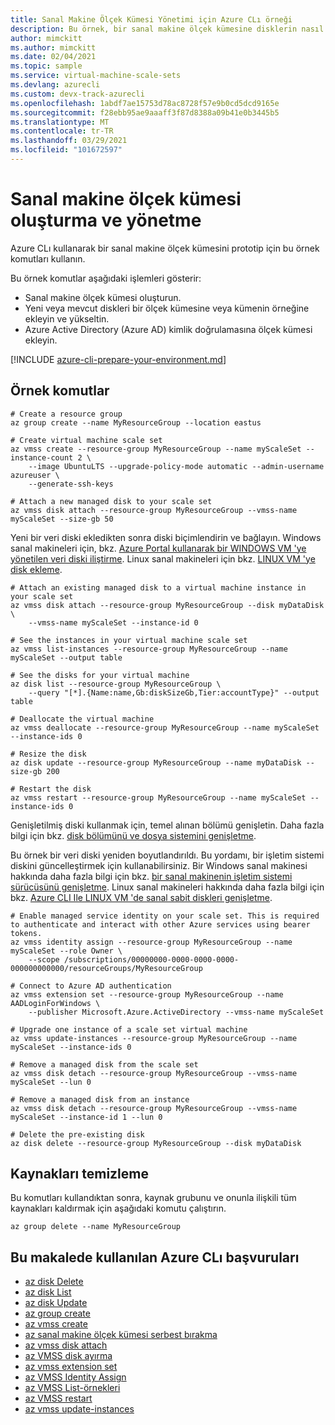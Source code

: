 ```yaml
---
title: Sanal Makine Ölçek Kümesi Yönetimi için Azure CLı örneği
description: Bu örnek, bir sanal makine ölçek kümesine disklerin nasıl ekleneceğini gösterir. Diskleri yükseltebilir ve sanal makinelerinizi Azure AD kimlik doğrulamasına ekleyebilirsiniz.
author: mimckitt
ms.author: mimckitt
ms.date: 02/04/2021
ms.topic: sample
ms.service: virtual-machine-scale-sets
ms.devlang: azurecli
ms.custom: devx-track-azurecli
ms.openlocfilehash: 1abdf7ae15753d78ac8728f57e9b0cd5dcd9165e
ms.sourcegitcommit: f28ebb95ae9aaaff3f87d8388a09b41e0b3445b5
ms.translationtype: MT
ms.contentlocale: tr-TR
ms.lasthandoff: 03/29/2021
ms.locfileid: "101672597"
---
```

# <a name="create-and-manage-virtual-machine-scale-set"></a>Sanal makine ölçek kümesi oluşturma ve yönetme

Azure CLı kullanarak bir sanal makine ölçek kümesini prototip için bu örnek komutları kullanın.

Bu örnek komutlar aşağıdaki işlemleri gösterir:

* Sanal makine ölçek kümesi oluşturun.
* Yeni veya mevcut diskleri bir ölçek kümesine veya kümenin örneğine ekleyin ve yükseltin.
* Azure Active Directory (Azure AD) kimlik doğrulamasına ölçek kümesi ekleyin.

[!INCLUDE [azure-cli-prepare-your-environment.md](../../../includes/azure-cli-prepare-your-environment.md)]

## <a name="sample-commands"></a>Örnek komutlar

```azurecli
# Create a resource group
az group create --name MyResourceGroup --location eastus

# Create virtual machine scale set
az vmss create --resource-group MyResourceGroup --name myScaleSet --instance-count 2 \
    --image UbuntuLTS --upgrade-policy-mode automatic --admin-username azureuser \
    --generate-ssh-keys

# Attach a new managed disk to your scale set
az vmss disk attach --resource-group MyResourceGroup --vmss-name myScaleSet --size-gb 50
```

Yeni bir veri diski ekledikten sonra diski biçimlendirin ve bağlayın. Windows sanal makineleri için, bkz. [Azure Portal kullanarak bir WINDOWS VM 'ye yönetilen veri diski iliştirme](../../virtual-machines/windows/attach-managed-disk-portal.md). Linux sanal makineleri için bkz. [LINUX VM 'ye disk ekleme](../../virtual-machines/linux/add-disk.md).

```azurecli
# Attach an existing managed disk to a virtual machine instance in your scale set
az vmss disk attach --resource-group MyResourceGroup --disk myDataDisk \
    --vmss-name myScaleSet --instance-id 0

# See the instances in your virtual machine scale set
az vmss list-instances --resource-group MyResourceGroup --name myScaleSet --output table

# See the disks for your virtual machine
az disk list --resource-group MyResourceGroup \
    --query "[*].{Name:name,Gb:diskSizeGb,Tier:accountType}" --output table

# Deallocate the virtual machine
az vmss deallocate --resource-group MyResourceGroup --name myScaleSet --instance-ids 0 

# Resize the disk
az disk update --resource-group MyResourceGroup --name myDataDisk --size-gb 200

# Restart the disk
az vmss restart --resource-group MyResourceGroup --name myScaleSet --instance-ids 0
```

Genişletilmiş diski kullanmak için, temel alınan bölümü genişletin. Daha fazla bilgi için bkz. [disk bölümünü ve dosya sistemini genişletme](../../virtual-machines/linux/expand-disks.md#expand-a-disk-partition-and-filesystem).

Bu örnek bir veri diski yeniden boyutlandırıldı. Bu yordamı, bir işletim sistemi diskini güncelleştirmek için kullanabilirsiniz. Bir Windows sanal makinesi hakkında daha fazla bilgi için bkz. [bir sanal makinenin işletim sistemi sürücüsünü genişletme](../../virtual-machines/windows/expand-os-disk.md). Linux sanal makineleri hakkında daha fazla bilgi için bkz. [Azure CLI Ile LINUX VM 'de sanal sabit diskleri genişletme](../../virtual-machines/linux/expand-disks.md).

```azurecli
# Enable managed service identity on your scale set. This is required to authenticate and interact with other Azure services using bearer tokens.
az vmss identity assign --resource-group MyResourceGroup --name myScaleSet --role Owner \
    --scope /subscriptions/00000000-0000-0000-0000-000000000000/resourceGroups/MyResourceGroup

# Connect to Azure AD authentication
az vmss extension set --resource-group MyResourceGroup --name AADLoginForWindows \
    --publisher Microsoft.Azure.ActiveDirectory --vmss-name myScaleSet

# Upgrade one instance of a scale set virtual machine
az vmss update-instances --resource-group MyResourceGroup --name myScaleSet --instance-ids 0 

# Remove a managed disk from the scale set
az vmss disk detach --resource-group MyResourceGroup --vmss-name myScaleSet --lun 0

# Remove a managed disk from an instance
az vmss disk detach --resource-group MyResourceGroup --vmss-name myScaleSet --instance-id 1 --lun 0

# Delete the pre-existing disk
az disk delete --resource-group MyResourceGroup --disk myDataDisk
```

## <a name="clean-up-resources"></a>Kaynakları temizleme

Bu komutları kullandıktan sonra, kaynak grubunu ve onunla ilişkili tüm kaynakları kaldırmak için aşağıdaki komutu çalıştırın.

```azurecli
az group delete --name MyResourceGroup
```

## <a name="azure-cli-references-used-in-this-article"></a>Bu makalede kullanılan Azure CLı başvuruları

* [az disk Delete](/cli/azure/disk#az_disk_delete)
* [az disk List](/cli/azure/disk#az_disk_list)
* [az disk Update](/cli/azure/disk#az_disk_update)
* [az group create](/cli/azure/group#az_group_create)
* [az vmss create](/cli/azure/vmss#az_vmss_create)
* [az sanal makine ölçek kümesi serbest bırakma](/cli/azure/vmss#az_vmss_deallocate)
* [az vmss disk attach](/cli/azure/vmss/disk#az_vmss_disk_attach)
* [az VMSS disk ayırma](/cli/azure/vmss/disk#az_vmss_disk_detach)
* [az vmss extension set](/cli/azure/vmss/extension#az_vmss_extension_set)
* [az VMSS Identity Assign](/cli/azure/vmss/identity#az_vmss_identity_assign)
* [az VMSS List-örnekleri](/cli/azure/vmss#az_vmss_list_instances)
* [az VMSS restart](/cli/azure/vmss#az_vmss_restart)
* [az vmss update-instances](/cli/azure/vmss#az_vmss_update_instances)
